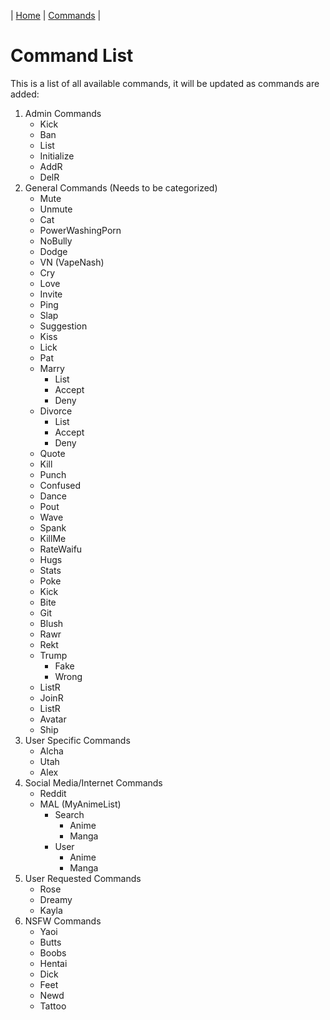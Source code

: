 | [Home](./README.md) | [Commands](./Commands.md) |

# Command List

This is a list of all available commands, it will be updated as commands are added:

1. Admin Commands
   - Kick
   - Ban
   - List
   - Initialize
   - AddR
   - DelR
1. General Commands (Needs to be categorized)
   - Mute
   - Unmute
   - Cat
   - PowerWashingPorn
   - NoBully
   - Dodge
   - VN (VapeNash)
   - Cry
   - Love
   - Invite
   - Ping
   - Slap
   - Suggestion
   - Kiss
   - Lick
   - Pat
   - Marry
      - List
      - Accept
      - Deny
   - Divorce
      - List
      - Accept
      - Deny
   - Quote
   - Kill
   - Punch
   - Confused
   - Dance
   - Pout
   - Wave
   - Spank
   - KillMe
   - RateWaifu
   - Hugs
   - Stats
   - Poke
   - Kick
   - Bite
   - Git
   - Blush
   - Rawr
   - Rekt
   - Trump
      - Fake
      - Wrong
   - ListR
   - JoinR
   - ListR
   - Avatar
   - Ship
1. User Specific Commands
   - Alcha
   - Utah
   - Alex
1. Social Media/Internet Commands
   - Reddit
   - MAL (MyAnimeList)
      - Search
         - Anime
         - Manga
      - User
         - Anime
         - Manga
1. User Requested Commands
   - Rose
   - Dreamy
   - Kayla
1. NSFW Commands
   - Yaoi
   - Butts
   - Boobs
   - Hentai
   - Dick
   - Feet
   - Newd
   - Tattoo
